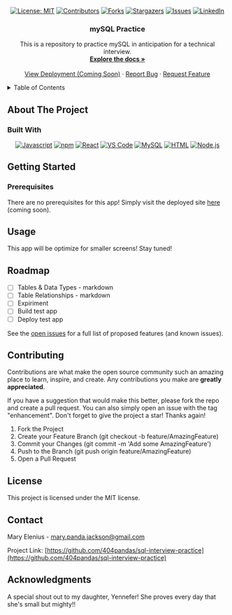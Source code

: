 <div align="center">

[![License: MIT](https://img.shields.io/badge/License-MIT-yellow.svg)](https://opensource.org/licenses/MIT)
[![Contributors](https://img.shields.io/github/contributors/404pandas/sql-interview-practice.svg?style=plastic&logo=appveyor)](https://github.com/404pandas/sql-interview-practice/graphs/contributors)
[![Forks](https://img.shields.io/github/forks/404pandas/sql-interview-practice.svg?style=plastic&logo=appveyor)](https://github.com/404pandas/sql-interview-practice/network/members)
[![Stargazers](https://img.shields.io/github/stars/404pandas/sql-interview-practice.svg?style=plastic&logo=appveyor)](https://github.com/404pandas/sql-interview-practice/stargazers)
[![Issues](https://img.shields.io/github/issues/404pandas/sql-interview-practice.svg?style=plastic&logo=appveyor)](https://github.com/404pandas/sql-interview-practice/issues)
[![LinkedIn](https://img.shields.io/badge/-LinkedIn-black.svg?style=plastic&logo=appveyor&logo=linkedin&colorB=555)](https://linkedin.com/in/404pandas)

</div>

<h3 align="center">mySQL Practice</h3>

  <p align="center">
    This is a repository to practice mySQL in anticipation for a technical interview.
    <br />
    <a href="https://github.com/404pandas/sql-interview-practice"><strong>Explore the docs »</strong></a>
    <br />
    <br />
    <a href="https://404pandas.netlify.app/">View Deployment (Coming Soon)</a>
    ·
    <a href="https://github.com/404pandas/sql-interview-practice/issues">Report Bug</a>
    ·
    <a href="https://github.com/404pandas/sql-interview-practice/issues">Request Feature</a>
  </p>
</div>

<!-- TABLE OF CONTENTS -->
<details>
  <summary>Table of Contents</summary>
  <ol>
    <li>
      <a href="#about-the-project">About The Project</a>
      <ul>
        <li><a href="#built-with">Built With</a></li>
      </ul>
    </li>
    <li>
      <a href="#getting-started">Getting Started</a>
      <ul>
        <li><a href="#prerequisites">Prerequisites</a></li>
      </ul>
    </li>
    <li><a href="#usage">Usage</a></li>
    <li><a href="#roadmap">Roadmap</a></li>
    <li><a href="#contributing">Contributing</a></li>
    <li><a href="#license">License</a></li>
    <li><a href="#contact">Contact</a></li>
    <li><a href="#acknowledgments">Acknowledgments</a></li>
  </ol>
</details>

<!-- ABOUT THE PROJECT -->

## About The Project

### Built With

<div align="center">

[![Javascript](https://img.shields.io/badge/Language-JavaScript-ff0000?style=plastic&logo=JavaScript&logoWidth=10)](https://javascript.info/)
[![npm](https://img.shields.io/badge/Tools-npm-ff0000?style=plastic&logo=npm&logoWidth=10)](https://www.npmjs.com/)
[![React](https://img.shields.io/badge/Framework-React.js-ff8000?style=plastic&logo=React&logoWidth=10)](https://reactjs.org/docs/getting-started.html)
[![VS Code](https://img.shields.io/badge/IDE-VSCode-ff0000?style=plastic&logo=VisualStudioCode&logoWidth=10)](https://code.visualstudio.com/docs)
[![MySQL](https://img.shields.io/badge/Database-MySQL-ff0000?style=plastic&logo=MySQL&logoWidth=10)](https://dev.mysql.com/doc/)
[![HTML](https://img.shields.io/badge/Language-HTML/CSS-ff8000?style=plastic&logo=HTML5&logoWidth=10)](https://html.com/)
[![Node.js](https://img.shields.io/badge/Framework-Node.js-ff0000?style=plastic&logo=Node.js&logoWidth=10)](https://nodejs.org/en/)

</div>

## Getting Started

### Prerequisites

There are no prerequisites for this app! Simply visit the deployed site [here](https://maryelenius.com/d20) (coming soon).

## Usage

This app will be optimize for smaller screens! Stay tuned!

<!-- ROADMAP -->

## Roadmap

- [ ] Tables & Data Types - markdown
- [ ] Table Relationships - markdown
- [ ] Expiriment
- [ ] Build test app
- [ ] Deploy test app

See the [open issues](https://github.com/404pandas/sql-interview-practice/issues) for a full list of proposed features (and known issues).

<!-- CONTRIBUTING -->

## Contributing

Contributions are what make the open source community such an amazing place to learn, inspire, and create. Any contributions you make are **greatly appreciated**.

If you have a suggestion that would make this better, please fork the repo and create a pull request. You can also simply open an issue with the tag "enhancement".
Don't forget to give the project a star! Thanks again!

1. Fork the Project
2. Create your Feature Branch (git checkout -b feature/AmazingFeature)
3. Commit your Changes (git commit -m 'Add some AmazingFeature')
4. Push to the Branch (git push origin feature/AmazingFeature)
5. Open a Pull Request

<!-- LICENSE -->

## License

This project is licensed under the MIT license.

<!-- CONTACT -->

## Contact

Mary Elenius - mary.panda.jackson@gmail.com

Project Link: [https://github.com/404pandas/sql-interview-practice](https://github.com/404pandas/sql-interview-practice)

<!-- ACKNOWLEDGMENTS -->

## Acknowledgments

A special shout out to my daughter, Yennefer! She proves every day that she's small but mighty!!
